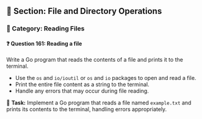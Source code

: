 ## 📘 Section: File and Directory Operations  
### 🔹 Category: Reading Files  
#### ❓ Question 161: Reading a file

Write a Go program that reads the contents of a file and prints it to the terminal.

- Use the `os` and `io/ioutil` or `os` and `io` packages to open and read a file.
- Print the entire file content as a string to the terminal.
- Handle any errors that may occur during file reading.

🔧 **Task:** Implement a Go program that reads a file named `example.txt` and prints its contents to the terminal, handling errors appropriately.
